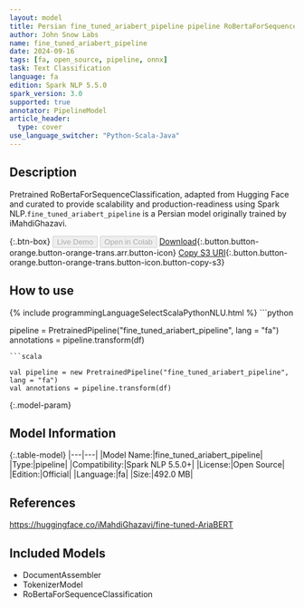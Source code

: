 ```yaml
---
layout: model
title: Persian fine_tuned_ariabert_pipeline pipeline RoBertaForSequenceClassification from iMahdiGhazavi
author: John Snow Labs
name: fine_tuned_ariabert_pipeline
date: 2024-09-16
tags: [fa, open_source, pipeline, onnx]
task: Text Classification
language: fa
edition: Spark NLP 5.5.0
spark_version: 3.0
supported: true
annotator: PipelineModel
article_header:
  type: cover
use_language_switcher: "Python-Scala-Java"
---
```


## Description

Pretrained RoBertaForSequenceClassification, adapted from Hugging Face and curated to provide scalability and production-readiness using Spark NLP.`fine_tuned_ariabert_pipeline` is a Persian model originally trained by iMahdiGhazavi.

{:.btn-box}
<button class="button button-orange" disabled>Live Demo</button>
<button class="button button-orange" disabled>Open in Colab</button>
[Download](https://s3.amazonaws.com/auxdata.johnsnowlabs.com/public/models/fine_tuned_ariabert_pipeline_fa_5.5.0_3.0_1726527714607.zip){:.button.button-orange.button-orange-trans.arr.button-icon}
[Copy S3 URI](s3://auxdata.johnsnowlabs.com/public/models/fine_tuned_ariabert_pipeline_fa_5.5.0_3.0_1726527714607.zip){:.button.button-orange.button-orange-trans.button-icon.button-copy-s3}

## How to use



<div class="tabs-box" markdown="1">
{% include programmingLanguageSelectScalaPythonNLU.html %}
```python

pipeline = PretrainedPipeline("fine_tuned_ariabert_pipeline", lang = "fa")
annotations =  pipeline.transform(df)   

```
```scala

val pipeline = new PretrainedPipeline("fine_tuned_ariabert_pipeline", lang = "fa")
val annotations = pipeline.transform(df)

```
</div>

{:.model-param}
## Model Information

{:.table-model}
|---|---|
|Model Name:|fine_tuned_ariabert_pipeline|
|Type:|pipeline|
|Compatibility:|Spark NLP 5.5.0+|
|License:|Open Source|
|Edition:|Official|
|Language:|fa|
|Size:|492.0 MB|

## References

https://huggingface.co/iMahdiGhazavi/fine-tuned-AriaBERT

## Included Models

- DocumentAssembler
- TokenizerModel
- RoBertaForSequenceClassification